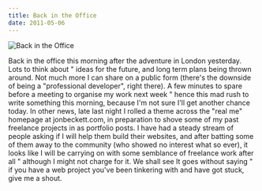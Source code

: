 ```yaml
---
title: Back in the Office
date: 2011-05-06
---
```


![Back in the Office](https://source.unsplash.com/X6cChncECA8/1600x900)

Back in the office this morning after the adventure in London yesterday. Lots to think about " ideas for the future, and long term plans being thrown around. Not much more I can share on a public form (there's the downside of being a "professional developer", right there). A few minutes to spare before a meeting to organise my work next week " hence this mad rush to write something this morning, because I'm not sure I'll get another chance today. In other news, late last night I rolled a theme across the "real me" homepage at jonbeckett.com, in preparation to shove some of my past freelance projects in as portfolio posts. I have had a steady stream of people asking if I will help them build their websites, and after batting some of them away to the community (who showed no interest what so ever), it looks like I will be carrying on with some semblance of freelance work after all " although I might not charge for it. We shall see It goes without saying " if you have a web project you've been tinkering with and have got stuck, give me a shout.
